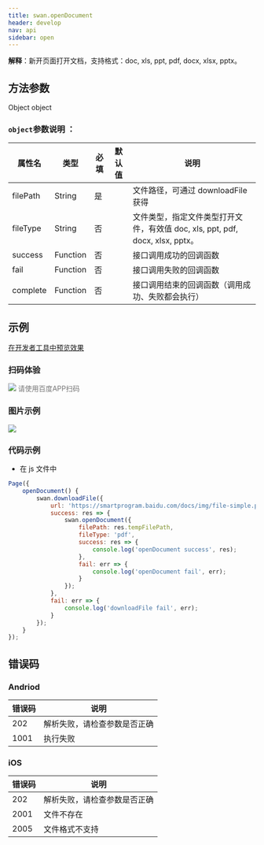 ```yaml
---
title: swan.openDocument
header: develop
nav: api
sidebar: open
---
```



**解释**：新开页面打开文档，支持格式：doc, xls, ppt, pdf, docx, xlsx, pptx。

 
## 方法参数  

Object object

### `object`参数说明 ：

|属性名 |类型  |必填 | 默认值 |说明|
|---- | ---- | ---- | ----|----|
|filePath   |String  |  是  | | 文件路径，可通过 downloadFile 获得|
|fileType   |String  |  否  | | 文件类型，指定文件类型打开文件，有效值 doc, xls, ppt, pdf, docx, xlsx, pptx。|
|success   |Function  |  否  | |接口调用成功的回调函数|
|fail  |Function  |  否 | | 接口调用失败的回调函数|
|complete   | Function   | 否 | |  接口调用结束的回调函数（调用成功、失败都会执行）|

## 示例

 <a href="swanide://fragment/8ac31cf0028bdeb66b5f7d9ecd83ec271573630425994" title="在开发者工具中预览效果" target="_self">在开发者工具中预览效果</a>

### 扫码体验

<div class='scan-code-container'>
    <img src="https://b.bdstatic.com/miniapp/assets/images/doc_demo/fragment_openDocument.png" class="demo-qrcode-image" />
    <font color=#777 12px>请使用百度APP扫码</font>
</div>

### 图片示例 

<div class="m-doc-custom-examples">
    <div class="m-doc-custom-examples-correct">
        <img src="https://b.bdstatic.com/miniapp/images/opendocument.gif">
    </div>
    <div class="m-doc-custom-examples-correct">
        <img src=" ">
    </div>
    <div class="m-doc-custom-examples-correct">
        <img src=" ">
    </div>     
</div>

###  代码示例 


* 在 js 文件中

```js
Page({
    openDocument() {
        swan.downloadFile({
            url: 'https://smartprogram.baidu.com/docs/img/file-simple.pdf',
            success: res => {
                swan.openDocument({
                    filePath: res.tempFilePath,
                    fileType: 'pdf',
                    success: res => {
                        console.log('openDocument success', res);
                    },
                    fail: err => {
                        console.log('openDocument fail', err);
                    }
                });
            },
            fail: err => {
                console.log('downloadFile fail', err);
            }
        });
    }
});
```

##  错误码

### Andriod

|错误码|说明|
|--|--|
|202|解析失败，请检查参数是否正确   |
|1001|执行失败|

### iOS

|错误码|说明|
|--|--|
|202|解析失败，请检查参数是否正确   |
|2001|文件不存在|
|2005|文件格式不支持|